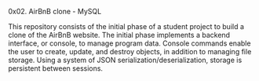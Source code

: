 0x02. AirBnB clone - MySQL

This repository consists of the initial phase of a student project to build a clone of the AirBnB website. The initial phase implements a backend interface, or console, to manage program data. Console commands enable the user to create, update, and destroy objects, in addition to managing file storage. Using a system of JSON serialization/deserialization, storage is persistent between sessions.

